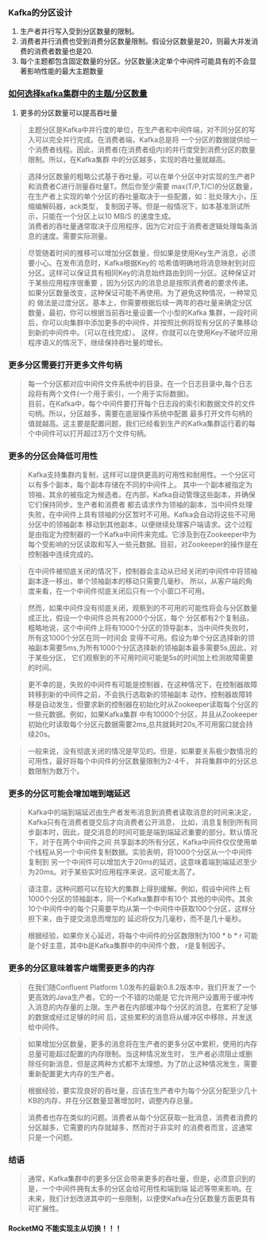 ### Kafka的分区设计
1. 生产者并行写入受到分区数量的限制。
2. 消费者并行消费也受到消费分区数量限制。假设分区数量是20，则最大并发消费的消费者数量也是20.
3. 每个主题都包含固定数量的分区。分区数量决定单个中间件可能具有的不会显著影响性能的最大主题数量
### [如何选择kafka集群中的主题/分区数量](https://www.confluent.io/blog/how-choose-number-topics-partitions-kafka-cluster)
1. 更多的分区数量可以提高吞吐量
> 主题分区是Kafka中并行度的单位，在生产者和中间件端，对不同分区的写入可以完全并行完成。在消费者端，Kafka总是将
一个分区的数据提供给一个消费者线程。因此，消费者(在消费者组内)的并行度受到消费分区的数量限制。所以，在Kafka集群
中的分区越多，实现的吞吐量就越高。

> 选择分区数量的粗略公式基于吞吐量。可以在单个分区中对实现的生产者P和消费者C进行测量吞吐量T。然后你至少需要
max(T/P,T/C)的分区数量，在生产者上实现的单个分区的吞吐量取决于一些配置，如：批处理大小，压缩编解码器，ack类型，
复制因子等。但是一般情况下，如本基准测试所示，只能在一个分区上以10 MB/S 的速度生成。      
消费者的吞吐量通常取决于应用程序，因为它对应于消费者逻辑处理每条消息的速度。需要实际测量。

> 尽管随着时间的推移可以增加分区数量，但如果是使用Key生产消息，必须要小心。在发布消息时，Kafka根据Key的
哈希值明确地将消息映射到对应分区。这样可以保证具有相同Key的消息始终路由到同一分区。这种保证对于某些应用程序很重要
，因为分区内的消息总是按照消费者的要求传递。如果分区数量改变，这种保证可能不再使用。为了避免这种情况，一种常见的
做法是过度分区。基本上，你需要根据后续一两年的吞吐量来确定分区数量，最初，你可以根据当前吞吐量设置一个小型的Kafka
集群，一段时间后，你可以向集群中添加更多的中间件，并按照比例将现有分区的子集移动到新的中间件中。（可以在线完成）。
这样，你就可以在使用Key不破坏应用程序语义的情况下，继续保持吞吐量的增长。

### 更多分区需要打开更多文件句柄
> 每一个分区都对应中间件文件系统中的目录。在一个日志目录中,每个日志段将有两个文件(一个用于索引，一个用于实际数据)。    
目前，在Kafka中，每个中间件要打开每个日志段的索引和数据文件的文件句柄。所以，分区越多，需要在底层操作系统中配置
最多打开文件句柄的值就越高。这主要是配置问题，我们已经看到生产的Kafka集群运行着的每个中间件可以打开超过3万个文件句柄。

### 更多的分区会降低可用性
> Kafka支持集群内复制，这样可以提供更高的可用性和耐用性。一个分区可以有多个副本，每个副本存储在不同的中间件上。
其中一个副本被指定为领袖，其余的被指定为候选者。在内部，Kafka自动管理这些副本，并确保它们保持同步。生产者和消费者
都去请求作为领袖的副本，当中间件处理失败，在中间件上具有领袖的分区暂时不可用。Kafka会自动将这些不可用分区中的领袖副本
移动到其他副本，以便继续处理客户端请求。这个过程是由指定为控制器的一个Kafka中间件来完成。它涉及到在Zookeeper中为
每个受影响的分区读取和写入一些元数据。目前，对Zookeeper的操作是在控制器中连续完成的。

> 在中间件被彻底关闭的情况下，控制器会主动从已经关闭的中间件中将领袖副本逐一移出，单个领袖副本的移动只需要几毫秒。
所以，从客户端的角度来看，在一个中间件彻底关闭后只有一个小窗口不可用。

> 然而，如果中间件没有彻底关闭，观察到的不可用的可能性将会与分区数量成正比，假设一个中间件总共有2000个分区，每个
分区都有2个复制品，粗略地说，这个中间件上将有1000个分区的领导副本，当中间件失败时，所有这1000个分区在同一时间会
变得不可用。假设为单个分区选择新的领袖副本需要5ms,为所有1000个分区选择新的领袖副本最多需要5s,因此，对于某些分区，
它们观察到的不可用时间可能是5s的时间加上检测故障需要的时间。

> 更不幸的是，失败的中间件有可能是控制器，在这种情况下，在控制器故障转移到新的中间件之前，不会执行选取新的领袖副本
动作。控制器故障转移是自动发生，但要求新的控制器在初始化时从Zookeeper读取每个分区的一些元数据。例如，如果Kafka集群
中有10000个分区，并且从Zookeeper初始化时读取每个分区元数据需要2ms,总共就耗时20s,不可用窗口就会持续20s。

> 一般来说，没有彻底关闭的情况是罕见的。但是，如果要关系极少数情况的可用性，最好将每个中间件的分区数量限制为2-4千，
并将集群中的分区总数限制为数万个。

### 更多的分区可能会增加端到端延迟
> Kafka中的端到端延迟由生产者发布消息到消费者读取消息的时间来决定，Kafka只有在消费者提交后才向消费者公开消息，
比如，消息复制到所有同步副本时，因此，提交消息的时间可能是端到端延迟重要的部分。默认情况下，对于在两个中间件之间
共享副本的所有分区，Kafka中间件仅仅使用单个线程从另一个中间件复制数据。实验表明，将1000个分区从一个中间件复制到
另一个中间件可以增加大于20ms的延迟，这意味着端到端延迟至少为20ms。对于某些实时应用程序来说，这可能太高了。

> 请注意，这种问题可以在较大的集群上得到缓解。例如，假设中间件上有1000个分区的领袖副本，同一个Kafka集群中有10个
其他的中间件。其余10个中间件中的每个只需要平均从第一个中间件中获取100个分区，这样分担下来，由于提交消息而增加的
延迟将仅为几毫秒，而不是几十毫秒。

> 根据经验，如果你关心延迟，将每个中间件的分区数限制为100 * b * r 可能是个好主意，其中b是Kafka集群中的中间件个数，
r是复制因子。

### 更多的分区意味着客户端需要更多的内存
> 在我们随Confluent Platform 1.0发布的最新0.8.2版本中，我们开发了一个更高效的Java生产者。它的一个不错的功能是
它允许用户设置用于缓冲传入消息的内存量的上限。生产者在内部缓冲每个分区的消息。在累积了足够的数据或经过足够的时间
后，这些累积的消息将从缓冲区中移除，并发送给中间件。

> 如果增加分区数量，更多的消息将在生产者的更多分区中累积，使用的内存总量可能超过配置的内存限制。当这种情况发生时，
生产者必须阻止或删除任何新消息，但是这两种方式都不太理想。为了防止这种情况发生，需要重新配置更大内存的生产者。

> 根据经验，要实现良好的吞吐量，应该在生产者中为每个分区分配至少几十KB的内存，并在分区数量显著增加时，调整内存总量。

> 消费者也存在类似的问题。消费者从每个分区获取一批消息，消费者消费的分区越多，它需要的内存就越多，然而对于非实时
的消费者而言，这通常只是一个问题。

### 结语
> 通常，Kafka集群中的更多分区会带来更多的吞吐量，但是，必须意识到的是，一个中间件拥有太多的分区会给可用性和端到端
延迟等带来影响。在未来，我们计划改进其中的一些限制，以便使Kafka在分区数量方面更具有可扩展性。

#### RocketMQ 不能实现主从切换！！！


